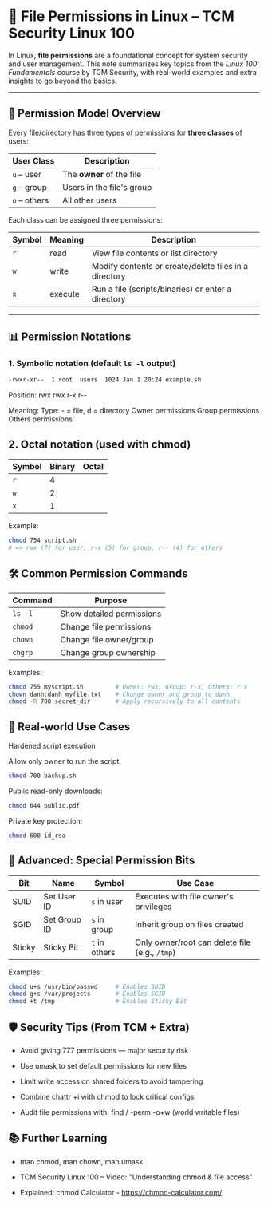 # 📂 File Permissions in Linux – TCM Security Linux 100

In Linux, **file permissions** are a foundational concept for system security and user management. This note summarizes key topics from the *Linux 100: Fundamentals* course by TCM Security, with real-world examples and extra insights to go beyond the basics.

---

## 🔐 Permission Model Overview

Every file/directory has three types of permissions for **three classes** of users:

| User Class | Description |
|------------|-------------|
| `u` – user | The **owner** of the file |
| `g` – group | Users in the file's group |
| `o` – others | All other users |

Each class can be assigned three permissions:

| Symbol | Meaning     | Description |
|--------|-------------|-------------|
| `r`    | read        | View file contents or list directory |
| `w`    | write       | Modify contents or create/delete files in a directory |
| `x`    | execute     | Run a file (scripts/binaries) or enter a directory |

---

## 📊 Permission Notations

### 1. **Symbolic notation** (default `ls -l` output)

```bash
-rwxr-xr--  1 root  users  1024 Jan 1 20:24 example.sh
```

Position:
rwx
rwx	
r-x
r--

Meaning:
Type: - = file, d = directory
Owner permissions
Group permissions
Others permissions

## 2. Octal notation (used with chmod)

| Symbol | Binary | Octal |
| ------ | ------ | ----- |
| `r`    | 4      |       |
| `w`    | 2      |       |
| `x`    | 1      |       |

Example:

```bash
chmod 754 script.sh
# => rwx (7) for user, r-x (5) for group, r-- (4) for others
```

## 🛠 Common Permission Commands

| Command | Purpose                   |
| ------- | ------------------------- |
| `ls -l` | Show detailed permissions |
| `chmod` | Change file permissions   |
| `chown` | Change file owner/group   |
| `chgrp` | Change group ownership    |

Examples:

```bash
chmod 755 myscript.sh         # Owner: rwx, Group: r-x, Others: r-x
chown danh:danh myfile.txt    # Change owner and group to danh
chmod -R 700 secret_dir       # Apply recursively to all contents
```

## 🧪 Real-world Use Cases

Hardened script execution

Allow only owner to run the script:
```bash
chmod 700 backup.sh
```

Public read-only downloads:
```bash
chmod 644 public.pdf
```

Private key protection:
```bash
chmod 600 id_rsa
```

## 🧨 Advanced: Special Permission Bits

| Bit    | Name         | Symbol        | Use Case                                       |
| ------ | ------------ | ------------- | ---------------------------------------------- |
| SUID   | Set User ID  | `s` in user   | Executes with file owner's privileges          |
| SGID   | Set Group ID | `s` in group  | Inherit group on files created                 |
| Sticky | Sticky Bit   | `t` in others | Only owner/root can delete file (e.g., `/tmp`) |

Examples:

```bash
chmod u+s /usr/bin/passwd     # Enables SUID
chmod g+s /var/projects       # Enables SGID
chmod +t /tmp                 # Enables Sticky Bit
```

## 🛡️ Security Tips (From TCM + Extra)

- Avoid giving 777 permissions — major security risk

- Use umask to set default permissions for new files

- Limit write access on shared folders to avoid tampering

- Combine chattr +i with chmod to lock critical configs

- Audit file permissions with: find / -perm -o+w (world writable files)

## 📚 Further Learning

- man chmod, man chown, man umask

- TCM Security Linux 100 – Video: "Understanding chmod & file access"

- Explained: chmod Calculator - https://chmod-calculator.com/

